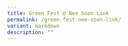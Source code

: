 ```yaml
---
title: Green Fest @ Nee Soon Link
permalink: /green-fest-nee-soon-link/
variant: markdown
description: ""
---
```

